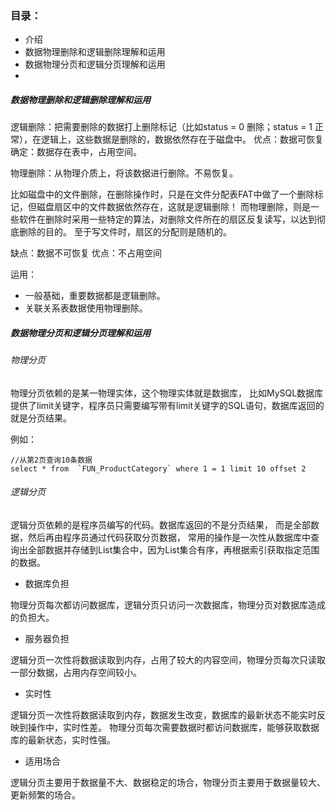 


### **目录：**

- 介绍
- 数据物理删除和逻辑删除理解和运用
- 数据物理分页和逻辑分页理解和运用
- 




##### 数据物理删除和逻辑删除理解和运用

逻辑删除：把需要删除的数据打上删除标记（比如status = 0 删除；status = 1 正常），在逻辑上，这些数据是删除的，数据依然存在于磁盘中。
优点：数据可恢复
确定：数据存在表中，占用空间。


物理删除：从物理介质上，将该数据进行删除。不易恢复。

比如磁盘中的文件删除，在删除操作时，只是在文件分配表FAT中做了一个删除标记，但磁盘扇区中的文件数据依然存在，这就是逻辑删除！
而物理删除，则是一些软件在删除时采用一些特定的算法，对删除文件所在的扇区反复读写，以达到彻底删除的目的。
至于写文件时，扇区的分配则是随机的。

缺点：数据不可恢复
优点：不占用空间

运用：

- 一般基础，重要数据都是逻辑删除。
- 关联关系表数据使用物理删除。
    
    



##### 数据物理分页和逻辑分页理解和运用

###### 物理分页

物理分页依赖的是某一物理实体，这个物理实体就是数据库，
比如MySQL数据库提供了limit关键字，程序员只需要编写带有limit关键字的SQL语句，数据库返回的就是分页结果。

例如：

    //从第2页查询10条数据
    select * from  `FUN_ProductCategory` where 1 = 1 limit 10 offset 2


###### 逻辑分页

逻辑分页依赖的是程序员编写的代码。数据库返回的不是分页结果，
而是全部数据，然后再由程序员通过代码获取分页数据，
常用的操作是一次性从数据库中查询出全部数据并存储到List集合中，因为List集合有序，再根据索引获取指定范围的数据。

- 数据库负担

物理分页每次都访问数据库，逻辑分页只访问一次数据库，物理分页对数据库造成的负担大。

- 服务器负担

逻辑分页一次性将数据读取到内存，占用了较大的内容空间，物理分页每次只读取一部分数据，占用内存空间较小。

- 实时性

逻辑分页一次性将数据读取到内存，数据发生改变，数据库的最新状态不能实时反映到操作中，实时性差。
物理分页每次需要数据时都访问数据库，能够获取数据库的最新状态，实时性强。

- 适用场合

逻辑分页主要用于数据量不大、数据稳定的场合，物理分页主要用于数据量较大、更新频繁的场合。


